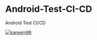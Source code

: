 # Android-Test-CI-CD
Android Test CI/CD

[![kareem96](https://circleci.com/gh/kareem96/AppsSimpleCleanArchitecture.svg?style=svg)](https://circleci.com/gh/kareem96/AppsSimpleCleanArchitecture)
